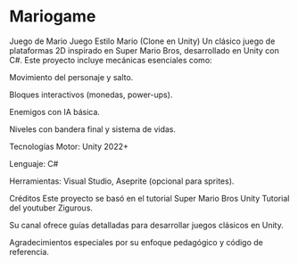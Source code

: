 # Mariogame
Juego de Mario
Juego Estilo Mario (Clone en Unity)
Un clásico juego de plataformas 2D inspirado en Super Mario Bros, desarrollado en Unity con C#. Este proyecto incluye mecánicas esenciales como:

Movimiento del personaje y salto.

Bloques interactivos (monedas, power-ups).

Enemigos con IA básica.

Niveles con bandera final y sistema de vidas.

Tecnologías
Motor: Unity 2022+

Lenguaje: C#

Herramientas: Visual Studio, Aseprite (opcional para sprites).

Créditos
Este proyecto se basó en el tutorial Super Mario Bros Unity Tutorial del youtuber Zigurous.

Su canal ofrece guías detalladas para desarrollar juegos clásicos en Unity.

Agradecimientos especiales por su enfoque pedagógico y código de referencia.
